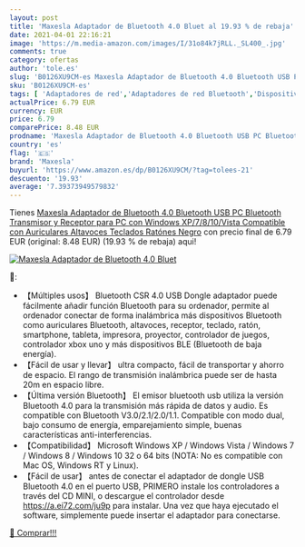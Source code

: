 ```yaml
---
layout: post
title: 'Maxesla Adaptador de Bluetooth 4.0 Bluet al 19.93 % de rebaja'
date: 2021-04-01 22:16:21
image: 'https://m.media-amazon.com/images/I/31o84k7jRLL._SL400_.jpg'
comments: true
category: ofertas
author: 'tole.es'
slug: 'B0126XU9CM-es Maxesla Adaptador de Bluetooth 4.0 Bluetooth USB PC...'
sku: 'B0126XU9CM-es'
tags: [ 'Adaptadores de red','Adaptadores de red Bluetooth','Dispositivos de red','Informática','auriculares','bluetooth','maxesla', ]
actualPrice: 6.79 EUR
currency: EUR
price: 6.79
comparePrice: 8.48 EUR
prodname: 'Maxesla Adaptador de Bluetooth 4.0 Bluetooth USB PC Bluetooth Transmisor y Receptor para PC con Windows XP/7/8/10/Vista  Compatible con Auriculares  Altavoces  Teclados  Ratónes Negro'
country: 'es'
flag: '🇪🇸'
brand: 'Maxesla'
buyurl: 'https://www.amazon.es/dp/B0126XU9CM/?tag=tolees-21'
descuento: '19.93'
average: '7.39373949579832'
---
```


Tienes [Maxesla Adaptador de Bluetooth 4.0 Bluetooth USB PC Bluetooth Transmisor y Receptor para PC con Windows XP/7/8/10/Vista  Compatible con Auriculares  Altavoces  Teclados  Ratónes Negro](https://www.amazon.es/dp/B0126XU9CM/?tag=tolees-21) con precio final de  6.79 EUR (original: 8.48 EUR) (19.93 %  de rebaja) aqui!

[![Maxesla Adaptador de Bluetooth 4.0 Bluet](https://m.media-amazon.com/images/I/31o84k7jRLL._SL400_.jpg)](https://www.amazon.es/dp/B0126XU9CM/?tag=tolees-21)

🔎:

- 【Múltiples usos】 Bluetooth CSR 4.0 USB Dongle adaptador puede fácilmente añadir función Bluetooth para su ordenador, permite al ordenador conectar de forma inalámbrica más dispositivos Bluetooth como auriculares Bluetooth, altavoces, receptor, teclado, ratón, smartphone, tableta, impresora, proyector, controlador de juegos, controlador xbox uno y más dispositivos BLE (Bluetooth de baja energía).
- 【Fácil de usar y llevar】 ultra compacto, fácil de transportar y ahorro de espacio. El rango de transmisión inalámbrica puede ser de hasta 20m en espacio libre.
- 【Última versión Bluetooth】 El emisor bluetooth usb utiliza la versión Bluetooth 4.0 para la transmisión más rápida de datos y audio. Es compatible con Bluetooth V3.0/2.1/2.0/1.1. Compatible con modo dual, bajo consumo de energía, emparejamiento simple, buenas características anti-interferencias.
- 【Compatibilidad】 Microsoft Windows XP / Windows Vista / Windows 7 / Windows 8 / Windows 10 32 o 64 bits (NOTA: No es compatible con Mac OS, Windows RT y Linux).
- 【Fácil de usar】 antes de conectar el adaptador de dongle USB Bluetooth 4.0 en el puerto USB, PRIMERO instale los controladores a través del CD MINI, o descargue el controlador desde https://a.ei72.com/ju9p para instalar. Una vez que haya ejecutado el software, simplemente puede insertar el adaptador para conectarse.

[🛒 Comprar!!!](https://www.amazon.es/dp/B0126XU9CM/?tag=tolees-21)

